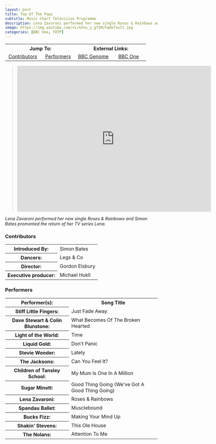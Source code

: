 ```yaml
---
layout: post
title: Top Of The Pops
subtitle: Music Chart Television Programme
description: Lena Zavaroni performed her new single Roses & Rainbows and Simon Bates promonted the return of her TV series Lena.
image: https://img.youtube.com/vi/mJnu_y_gf1M/hqdefault.jpg
categories: [BBC One, TOTP]
---
```


<table>
<tr align="center">
<th colspan="2">Jump To:</th>
<th colspan="2">External Links:</th>
</tr>

<tr align="center">
<td width="25%"><a href="#contributors">Contributors</a></td>
<td width="25%"><a href="#performers">Performers</a></td>
<td width="25%"><a href="https://genome.ch.bbc.co.uk/a2199536871c48fd804b4cb181733106">BBC Genome</a></td>
<td width="25%"><a href="https://www.bbc.co.uk/programmes/b071796z">BBC One</a></td>
</tr>
</table>

> <div class="responsive-video"><iframe width="640px" height="480px" src="https://www.youtube.com/embed/mJnu_y_gf1M?rel=0&showinfo=1" frameborder="0" allowfullscreen=""></iframe></div>

<cite>Lena Zavaroni performed her new single Roses & Rainbows and Simon Bates promonted the return of her TV series Lena.</cite>

### Contributors
<table>
<tr><th>Introduced By:</th> <td>Simon Bates</td></tr>
<tr><th>Dancers:</th> <td>Legs & Co</td></tr>
<tr><th>Director:</th> <td>Gordon Elsbury</td></tr>
<tr><th>Executive producer:</th> <td>Michael Hukll</td></tr>
</table>

### Performers
<table>
<tr><th>Performer(s):</th><th>Song Title</th></tr>
<tr><th>Stiff Little Fingers:</th> <td>Just Fade Away</td></tr>
<tr><th>Dave Stewart & Colin Blunstone:</th> <td>What Becomes Of The Broken Hearted</td></tr>
<tr><th>Light of the World:</th> <td>Time</td></tr>
<tr><th>Liquid Gold:</th> <td>Don't Panic</td></tr>
<tr><th>Stevie Wonder:</th> <td>Lately</td></tr>
<tr><th>The Jacksons:</th> <td>Can You Feel It?</td></tr>
<tr><th>Children of Tansley School:</th> <td>My Mum Is One In A Million</td></tr>
<tr><th>Sugar Minott:</th> <td>Good Thing Going (We've Got A Good Thing Going)</td></tr>
<tr><th>Lena Zavaroni:</th> <td>Roses & Rainbows</td></tr>
<tr><th>Spandau Ballet:</th> <td>Musclebound</td></tr>
<tr><th>Bucks Fizz:</th> <td>Making Your Mind Up</td></tr>
<tr><th>Shakin&#8217; Stevens:</th> <td>This Ole House</td></tr>
<tr><th>The Nolans:</th> <td>Attention To Me</td></tr>
</table>
